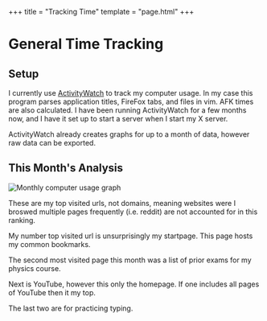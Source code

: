 +++
title = "Tracking Time"
template = "page.html"
+++

# General Time Tracking

## Setup

I currently use [ActivityWatch](https://activitywatch.net/) to track my computer usage.
In my case this program parses application titles, FireFox tabs, and files in vim.
AFK times are also calculated.
I have been running ActivityWatch for a few months now, and I have it set up to start a server when I start my X server.

ActivityWatch already creates graphs for up to a month of data, however raw data can be exported.

## This Month's Analysis

![Monthly computer usage graph](topUrlsApril.jpg)

These are my top visited urls, not domains, meaning websites were I broswed multiple pages frequently (i.e. reddit) are not accounted for in this ranking.

My number top visited url is unsurprisingly my startpage.
This page hosts my common bookmarks.

The second most visited page this month was a list of prior exams for my physics course.

Next is YouTube, however this only the homepage.
If one includes all pages of YouTube then it my top.

The last two are for practicing typing.
